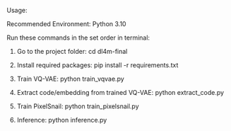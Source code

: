 Usage:

Recommended Environment: Python 3.10

Run these commands in the set order in terminal:

1. Go to the project folder:
   cd dl4m-final
   
3. Install required packages:
   pip install -r requirements.txt
   
4. Train VQ-VAE:
   python train_vqvae.py
   
5. Extract code/embedding from trained VQ-VAE:
   python extract_code.py
   
6. Train PixelSnail:
   python train_pixelsnail.py
    
8. Inference:
   python inference.py
